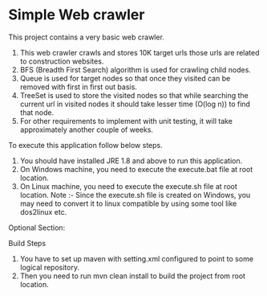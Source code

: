 # Simple Web crawler

This project contains a very basic web crawler.

1) This web crawler crawls and stores 10K target urls those urls are related to construction websites.
2) BFS (Breadth First Search) algorithm is used for crawling child nodes.
3) Queue is used for target nodes so that once they visited can be removed with first in first out basis.
4) TreeSet is used to store the visited nodes so that while searching the current url in visited nodes it should take lesser time (O(log n)) to find that node.
5) For other requirements to implement with unit testing, it will take approximately another couple of weeks.


To execute this application follow below steps.

1) You should have installed JRE 1.8 and above to run this application.
2) On Windows machine, you need to execute the execute.bat file at root location.
3) On Linux machine, you need to execute the execute.sh file at root location.
   Note :- Since the execute.sh file is created on Windows, you may need to convert it to linux compatible by using some tool like dos2linux etc.


Optional Section: 

Build Steps

1) You have to set up maven with setting.xml configured to point to some logical repository.
2) Then you need to run mvn clean install to build the project from root location.


